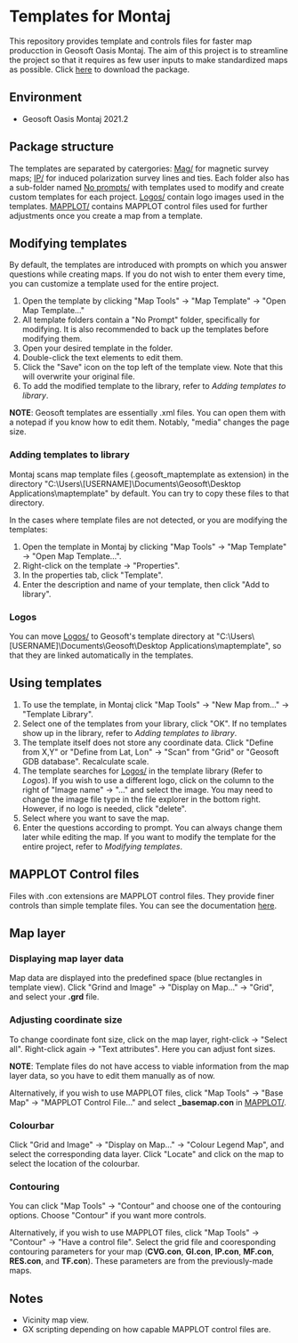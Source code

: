 # Templates for Montaj

This repository provides template and controls files for faster map producction in Geosoft Oasis Montaj. The aim of this project is to streamline the project so that it requires as few user inputs to make standardized maps as possible. Click [here](https://github.com/alanjyu/MontajTemplates/archive/refs/heads/main.zip) to download the package. 

## Environment
- Geosoft Oasis Montaj 2021.2

## Package structure
The templates are separated by catergories: [Mag/](https://github.com/alanjyu/MontajTemplates/tree/main/Mag) for magnetic survey maps; [IP/](https://github.com/alanjyu/MontajTemplates/tree/main/IP) for induced polarization survey lines and ties. Each folder also has a sub-folder named [No prompts/](https://github.com/alanjyu/MontajTemplates/tree/main/Mag/No%20prompts) with templates used to modify and create custom templates for each project. [Logos/](https://github.com/alanjyu/MontajTemplates/tree/main/Logos) contain logo images used in the templates. [MAPPLOT/](https://github.com/alanjyu/MontajTemplates/tree/main/MAPPLOT) contains MAPPLOT control files used for further adjustments once you create a map from a template.

## Modifying templates
By default, the templates are introduced with prompts on which you answer questions while creating maps. If you do not wish to enter them every time, you can customize a template used for the entire project.
1. Open the template by clicking "Map Tools" → "Map Template" → "Open Map Template…"
2. All template folders contain a "No Prompt" folder, specifically for modifying. It is also recommended to back up the templates before modifying them. 
3. Open your desired template in the folder.
4. Double-click the text elements to edit them.
5. Click the "Save" icon on the top left of the template view. Note that this will overwrite your original file.
6. To add the modified template to the library, refer to *Adding templates to library*.

**NOTE**: Geosoft templates are essentially .xml files. You can open them with a notepad if you know how to edit them. Notably, "media" changes the page size.


### Adding templates to library

Montaj scans map template files (.geosoft_maptemplate as extension) in the directory "C:\Users\\[USERNAME\]\Documents\Geosoft\Desktop Applications\maptemplate" by default. You can try to copy these files to that directory. 

In the cases where template files are not detected, or you are modifying the templates:

1. Open the template in Montaj by clicking "Map Tools" → "Map Template" → "Open Map Template…".
2. Right-click on the template → "Properties".
3. In the properties tab, click "Template".
4. Enter the description and name of your template, then click "Add to library".


### Logos
You can move [Logos/](https://github.com/alanjyu/MontajTemplates/tree/main/Logos) to Geosoft's template directory at "C:\Users\\[USERNAME\]\Documents\Geosoft\Desktop Applications\maptemplate", so that they are linked automatically in the templates.


## Using templates

1. To use the template, in Montaj click "Map Tools" → "New Map from…" → "Template Library".
2. Select one of the templates from your library, click "OK". If no templates show up in the library, refer to *Adding templates to library*.
3. The template itself does not store any coordinate data. Click "Define from X,Y" or "Define from Lat, Lon" → "Scan" from "Grid" or "Geosoft GDB database". Recalculate scale.
4. The template searches for [Logos/](https://github.com/alanjyu/MontajTemplates/tree/main/Logos) in the template library (Refer to *Logos*). If you wish to use a different logo, click on the column to the right of "Image name" → "…" and select the image. You may need to change the image file type in the file explorer in the bottom right. However, if no logo is needed, click "delete".
5. Select where you want to save the map.
6. Enter the questions according to prompt. You can always change them later while editing the map. If you want to modify the template for the entire project, refer to *Modifying templates*.

## MAPPLOT Control files
Files with .con extensions are MAPPLOT control files. They provide finer controls than simple template files. You can see the documentation [here](https://help.seequent.com/Oasis-montaj/9.9/en/Content/gxhelp/mapplot/mapplot_overview.htm?tocpath=Oasis%20montaj%7CWorkflow%7CAnalyse%20Data%7CEdit%20and%20Manipulate%20Maps%7CWork%20with%20Map%20Templates%7CFigure%20and%20Full%20Map%20Templates%20(MAPPLOT%20Template%20Manager)%7CMAPPLOT%20Topics%20and%20Command%20Reference%7C_____0). 

## Map layer

### Displaying map layer data
Map data are displayed into the predefined space (blue rectangles in template view). Click "Grind and Image" → "Display on Map…" → "Grid", and select your **.grd** file.

### Adjusting coordinate size
To change coordinate font size, click on the map layer, right-click → "Select all". Right-click again → "Text attributes". Here you can adjust font sizes.

**NOTE**: Template files do not have access to viable information from the map layer data, so you have to edit them manually as of now.

Alternatively, if you wish to use MAPPLOT files, click "Map Tools" → "Base Map" → "MAPPLOT Control File..." and select **_basemap.con** in [MAPPLOT/](https://github.com/alanjyu/MontajTemplates/tree/main/MAPPLOT).

### Colourbar
Click "Grid and Image" → "Display on Map…" → "Colour Legend Map", and select the corresponding data layer. Click "Locate" and click on the map to select the location of the colourbar.

### Contouring
You can click "Map Tools" → "Contour" and choose one of the contouring options. Choose "Contour" if you want more controls.

Alternatively, if you wish to use MAPPLOT files, click "Map Tools" → "Contour" → "Have a control file". Select the grid file and cooresponding contouring parameters for your map (**CVG.con**, **GI.con**, **IP.con**, **MF.con**, **RES.con**, and **TF.con**). These parameters are from the previously-made maps.

## Notes
-	Vicinity map view.
-	GX scripting depending on how capable MAPPLOT control files are.
